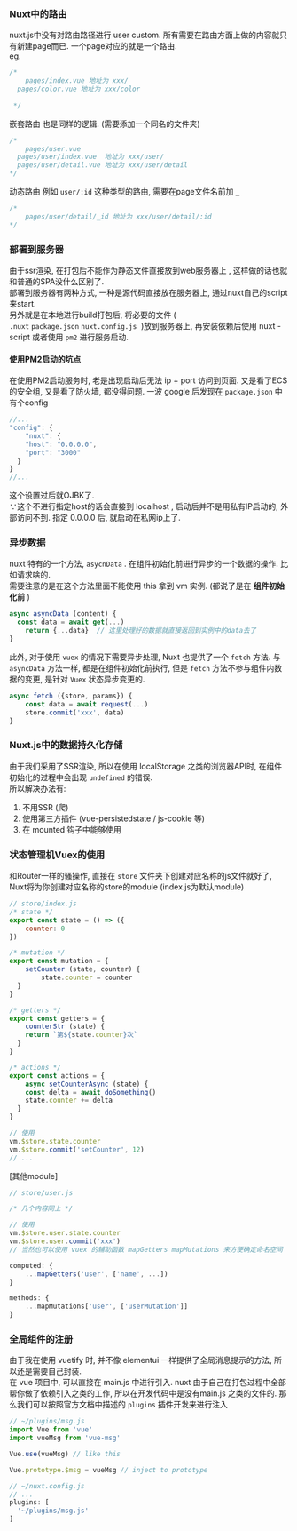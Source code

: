 
### Nuxt中的路由
nuxt.js中没有对路由路径进行 user custom. 所有需要在路由方面上做的内容就只有新建page而已. 一个page对应的就是一个路由. <br />eg.
```javascript
/*
	pages/index.vue 地址为 xxx/
  pages/color.vue 地址为 xxx/color
  
 */
```
嵌套路由 也是同样的逻辑.  (需要添加一个同名的文件夹)
```javascript
/*
	pages/user.vue
  pages/user/index.vue  地址为 xxx/user/
  pages/user/detail.vue 地址为 xxx/user/detail
*/
```
动态路由 例如 `user/:id` 这种类型的路由, 需要在page文件名前加 `_` 
```javascript
/*
	pages/user/detail/_id 地址为 xxx/user/detail/:id
*/
```

### 部署到服务器
由于ssr渲染, 在打包后不能作为静态文件直接放到web服务器上 , 这样做的话也就和普通的SPA没什么区别了.<br />部署到服务器有两种方式, 一种是源代码直接放在服务器上, 通过nuxt自己的script来start.<br />另外就是在本地进行build打包后, 将必要的文件 ( `.nuxt` `package.json` `nuxt.config.js`  )放到服务器上, 再安装依赖后使用 nuxt - script 或者使用 `pm2` 进行服务启动.

#### 使用PM2启动的坑点
在使用PM2启动服务时, 老是出现启动后无法 ip + port 访问到页面. 又是看了ECS的安全组, 又是看了防火墙, 都没得问题. 一波 google 后发现在 `package.json` 中有个config
```javascript
//...
"config": {
	"nuxt": {
  	"host": "0.0.0.0",
  	"port": "3000"  
  }
}
//...
```
这个设置过后就OJBK了.<br />∵这个不进行指定host的话会直接到 localhost , 启动后并不是用私有IP启动的, 外部访问不到. 指定 0.0.0.0 后, 就启动在私网ip上了.

### 异步数据
nuxt 特有的一个方法, `asycnData` . 在组件初始化前进行异步的一个数据的操作. 比如请求啥的.<br />需要注意的是在这个方法里面不能使用 this 拿到 vm 实例. (都说了是在 **组件初始化前** )
```javascript
async asyncData (content) {
  const data = await get(...)
	return {...data}  // 这里处理好的数据就直接返回到实例中的data去了
}
```
此外, 对于使用 `vuex` 的情况下需要异步处理, Nuxt 也提供了一个 `fetch` 方法. 与 `asyncData` 方法一样, 都是在组件初始化前执行, 但是 `fetch` 方法不参与组件内数据的变更, 是针对 `Vuex` 状态异步变更的.
```javascript
async fetch ({store, params}) {
	const data = await request(...)
	store.commit('xxx', data)
}
```

### Nuxt.js中的数据持久化存储
由于我们采用了SSR渲染, 所以在使用 localStorage 之类的浏览器API时, 在组件初始化的过程中会出现 `undefined` 的错误.<br />所以解决办法有:

1. 不用SSR (爬)
2. 使用第三方插件 (vue-persistedstate / js-cookie 等)
3. 在 mounted 钩子中能够使用

### 状态管理机Vuex的使用
和Router一样的骚操作, 直接在 `store` 文件夹下创建对应名称的js文件就好了, Nuxt将为你创建对应名称的store的module (index.js为默认module)
```javascript
// store/index.js
/* state */
export const state = () => ({
	counter: 0
})

/* mutation */
export const mutation = {
	setCounter (state, counter) {
		state.counter = counter
  }
}

/* getters */
export const getters = {
	counterStr (state) {
  	return `第${state.counter}次`
  }
}

/* actions */
export const actions = {
	async setCounterAsync (state) {
  	const delta = await doSomething()
    state.counter += delta
  }
}

// 使用
vm.$store.state.counter
vm.$store.commit('setCounter', 12)
// ...
```
[其他module]
```javascript
// store/user.js

/* 几个内容同上 */

// 使用
vm.$store.user.state.counter
vm.$store.user.commit('xxx')
// 当然也可以使用 vuex 的辅助函数 mapGetters mapMutations 来方便确定命名空间

computed: {
	...mapGetters('user', ['name', ...])
}

methods: {
	...mapMutations['user', ['userMutation']]
}
```

### 全局组件的注册
由于我在使用 vuetify 时, 并不像 elementui 一样提供了全局消息提示的方法, 所以还是需要自己封装.<br />在 vue 项目中, 可以直接在 main.js 中进行引入. nuxt 由于自己在打包过程中全部帮你做了依赖引入之类的工作, 所以在开发代码中是没有main.js 之类的文件的. 那么我们可以按照官方文档中描述的 `plugins` 插件开发来进行注入
```javascript
// ~/plugins/msg.js
import Vue from 'vue'
import vueMsg from 'vue-msg'

Vue.use(vueMsg) // like this

Vue.prototype.$msg = vueMsg // inject to prototype

// ~/nuxt.config.js
// ...
plugins: [
  '~/plugins/msg.js'
]
```

